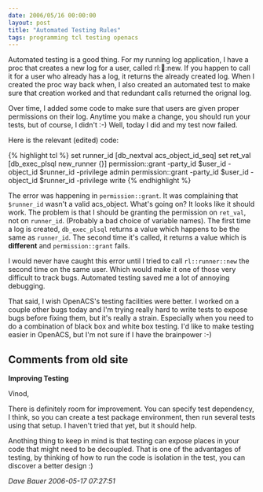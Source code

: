 ```yaml
---
date: 2006/05/16 00:00:00
layout: post
title: "Automated Testing Rules"
tags: programming tcl testing openacs
---
```


Automated testing is a good thing. For my running log application, I have a proc that creates a new log for a user, called rl::runner::new. If you happen to call it for a user who already has a log, it returns the already created log. When I created the proc way back when, I also created an automated test to make sure that creation worked and that redundant calls returned the orignal log.

Over time, I added some code to make sure that users are given proper permissions on their log. Anytime you make a change, you should run your tests, but of course, I didn't :-) Well, today I did and my test now failed.

Here is the relevant (edited) code:

{% highlight tcl %}
set runner_id [db_nextval acs_object_id_seq] 
set ret_val [db_exec_plsql new_runner {}]
permission::grant -party_id $user_id -object_id $runner_id -privilege admin
permission::grant -party_id $user_id -object_id $runner_id -privilege write
{% endhighlight %}

The error was happening in `permission::grant`. It was complaining that `$runner_id` wasn't a valid acs_object. What's going on? It looks like it should work. The problem is that I should be granting the permission on `ret_val`, not on `runner_id`. (Probably a bad choice of variable names). The first time a log is created, `db_exec_plsql` returns a value which happens to be the same as `runner_id`. The second time it's called, it returns a value which is **different** and `permission::grant` fails.

I would never have caught this error until I tried to call `rl::runner::new` the second time on the same user. Which would make it one of those very difficult to track bugs. Automated testing saved me a lot of annoying debugging.

That said, I wish OpenACS's testing facilities were better. I worked on a couple other bugs today and I'm trying really hard to write tests to expose bugs before fixing them, but it's really a strain. Especially when you need to do a combination of black box and white box testing. I'd like to make testing easier in OpenACS, but I'm not sure if I have the brainpower :-)

<div id="comment-box">
<h2>Comments from old site</h2>

<div class="one-comment">
<p><b>Improving Testing</b></p>
<p>
Vinod,
</p>
<p>
There is definitely room for improvement. You can specify test
dependency, I think, so you can create a test package environment,
then run several tests using that setup. I haven't tried that yet, but
it should help.
</p>
<p>
Anothing thing to keep in mind is that testing can expose places in
your code that might need to be decoupled. That is one of the
advantages of testing, by thinking of how to run the code is isolation
in the test, you can discover a better design :)
</p>
<address class="signature">
<span class="author">Dave Bauer</span>
<span class="date">2006-05-17 07:27:51</span>
</address>
</div>

</div>
